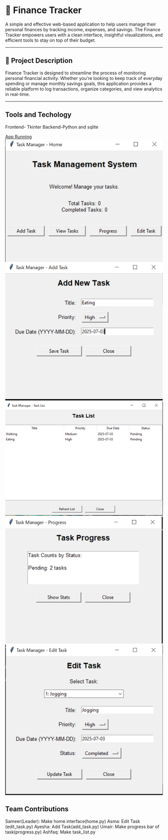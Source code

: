 # 💼 Finance Tracker

A simple and effective web-based application to help users manage their personal finances by tracking income, expenses, and savings. The Finance Tracker empowers users with a clean interface, insightful visualizations, and efficient tools to stay on top of their budget.

---

## 📌 Project Description

Finance Tracker is designed to streamline the process of monitoring personal financial activity. Whether you're looking to keep track of everyday spending or manage monthly savings goals, this application provides a reliable platform to log transactions, organize categories, and view analytics in real-time.

---
## Tools and Techology
Frontend- Tkinter
Backend-Python and sqlite

[App Running](images_tk/run.PNG)
![Main Interface](images_tk/tk1.PNG)
![Add Task](images_tk/tk2.PNG)
![Task List](images_tk/tk3.PNG)
![View task](images_tk/tk4.PNG)
![Task Updated](images_tk/tk5.PNG)

## Team Contributions

Sameer(Leader):
Make home interface(home.py)
Asma:
Edit Task (edit_task.py)
Ayesha:
Add Task(add_task.py)
Umair:
Make progress bar of task(progress.py)
Ashfaq:
Make task_list.py
